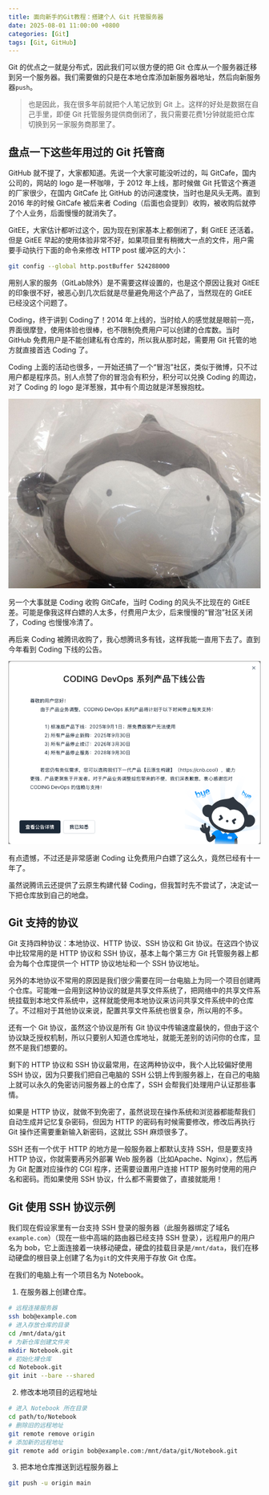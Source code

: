 ```yaml
---
title: 面向新手的Git教程：搭建个人 Git 托管服务器
date: 2025-08-01 11:00:00 +0800
categories: [Git]
tags: [Git, GitHub]
---
```


Git 的优点之一就是分布式，因此我们可以很方便的把 Git 仓库从一个服务器迁移到另一个服务器。我们需要做的只是在本地仓库添加新服务器地址，然后向新服务器`push`。

> 也是因此，我在很多年前就把个人笔记放到 Git 上。这样的好处是数据在自己手里，即便 Git 托管服务提供商倒闭了，我只需要花费1分钟就能把仓库切换到另一家服务商那里了。

## 盘点一下这些年用过的 Git 托管商

GitHub 就不提了，大家都知道。先说一个大家可能没听过的，叫 GitCafe，国内公司的，网站的 logo 是一杯咖啡，于 2012 年上线，那时候做 Git 托管这个赛道的厂家很少，在国内 GitCafe 比 GitHub 的访问速度快，当时也是风头无两。直到 2016 年的时候 GitCafe 被后来者 Coding（后面也会提到）收购，被收购后就停了个人业务，后面慢慢的就消失了。

GitEE，大家估计都听过这个，因为现在别家基本上都倒闭了，剩 GitEE 还活着。但是 GitEE 早起的使用体验非常不好，如果项目里有稍微大一点的文件，用户需要手动执行下面的命令来修改 HTTP post 缓冲区的大小：

```bash
git config --global http.postBuffer 524288000
```

用别人家的服务（GitLab除外）是不需要这样设置的，也是这个原因让我对 GitEE 的印象很不好，被恶心到几次后就是尽量避免用这个产品了，当然现在的 GitEE 已经没这个问题了。

Coding，终于讲到 Coding了！2014 年上线的，当时给人的感觉就是眼前一亮，界面很摩登，使用体验也很棒，也不限制免费用户可以创建的仓库数。当时 GitHub 免费用户是不能创建私有仓库的，所以我从那时起，需要用 Git 托管的地方就直接首选 Coding 了。

Coding 上面的活动也很多，一开始还搞了一个“冒泡”社区，类似于微博，只不过用户都是程序员。别人点赞了你的冒泡会有积分，积分可以兑换 Coding 的周边，对了 Coding 的 logo 是洋葱猴，其中有个周边就是洋葱猴抱枕。

![洋葱猴抱枕](/assets/img/posts/2025/coding-pillow.jpg)

另一个大事就是 Coding 收购 GitCafe，当时 Coding 的风头不比现在的 GitEE 差。可能是像我这样白嫖的人太多，付费用户太少，后来慢慢的“冒泡”社区关闭了，Coding 也慢慢冷清了。

再后来 Coding 被腾讯收购了，我心想腾讯多有钱，这样我能一直用下去了。直到今年看到 Coding 下线的公告。

![Coding 下线公告](/assets/img/posts/2025/coding-off.png)

有点遗憾，不过还是非常感谢 Coding 让免费用户白嫖了这么久，竟然已经有十一年了。

虽然说腾讯云还提供了云原生构建代替 Coding，但我暂时先不尝试了，决定试一下把仓库放到自己的地盘。

## Git 支持的协议

Git 支持四种协议：本地协议、HTTP 协议、SSH 协议和 Git 协议。在这四个协议中比较常用的是 HTTP 协议和 SSH 协议，基本上每个第三方 Git 托管服务器上都会为每个仓库提供一个 HTTP 协议地址和一个 SSH 协议地址。

另外的本地协议不常用的原因是我们很少需要在同一台电脑上为同一个项目创建两个仓库。可能唯一会用到这种协议的就是共享文件系统了，把网络中的共享文件系统挂载到本地文件系统中，这样就能使用本地协议来访问共享文件系统中的仓库了。不过相对于其他协议来说，配置共享文件系统也很复杂，所以用的不多。

还有一个 Git 协议，虽然这个协议是所有 Git 协议中传输速度最快的，但由于这个协议缺乏授权机制，所以只要别人知道仓库地址，就能无差别的访问你的仓库，显然不是我们想要的。

剩下的 HTTP 协议和 SSH 协议最常用，在这两种协议中，我个人比较偏好使用 SSH 协议，因为只要我们把自己电脑的 SSH 公钥上传到服务器上，在自己的电脑上就可以永久的免密访问服务器上的仓库了，SSH 会帮我们处理用户认证那些事情。

如果是 HTTP 协议，就做不到免密了，虽然说现在操作系统和浏览器都能帮我们自动生成并记忆复杂密码，但因为 HTTP 的密码有时候需要修改，修改后再执行 Git 操作还需要重新输入新密码，这就比 SSH 麻烦很多了。

SSH 还有一个优于 HTTP 的地方是一般服务器上都默认支持 SSH，但是要支持 HTTP 协议，你就需要再另外部署 Web 服务器（比如Apache、Nginx），然后再为 Git 配置对应操作的 CGI 程序，还需要设置用户连接 HTTP 服务时使用的用户名和密码。而如果使用 SSH 协议，什么都不需要做了，直接就能用！

## Git 使用 SSH 协议示例

我们现在假设家里有一台支持 SSH 登录的服务器（此服务器绑定了域名`example.com`）（现在一些中高端的路由器已经支持 SSH 登录），远程用户的用户名为 bob，它上面连接着一块移动硬盘，硬盘的挂载目录是`/mnt/data`，我们在移动硬盘的根目录上创建了名为`git`的文件夹用于存放 Git 仓库。

在我们的电脑上有一个项目名为 Notebook。

1. 在服务器上创建仓库。

```bash
# 远程连接服务器
ssh bob@example.com
# 进入存放仓库的目录
cd /mnt/data/git
# 为新仓库创建文件夹
mkdir Notebook.git
# 初始化裸仓库
cd Notebook.git
git init --bare --shared
```

2. 修改本地项目的远程地址

```bash
# 进入 Notebook 所在目录
cd path/to/Notebook
# 删除旧的远程地址
git remote remove origin
# 添加新的远程地址
git remote add origin bob@example.com:/mnt/data/git/Notebook.git
```

3. 把本地仓库推送到远程服务器上

```bash
git push -u origin main
```
